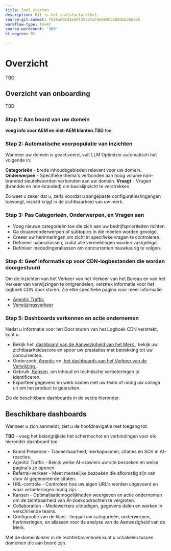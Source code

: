 ```yaml
---
title: Snel starten
description: Dit is het snelstartartikel.
source-git-commit: 7616a692d1ed0f3523fa7de084bb1b8dab26dab5
workflow-type: tm+mt
source-wordcount: '369'
ht-degree: 0%

---
```



# Overzicht

TBD

## Overzicht van onboarding

TBD

### Stap 1: Aan boord van uw domein

**voeg info voor AEM en niet-AEM klanten.TBD** toe

### Stap 2: Automatische voorpopulatie van inzichten

Wanneer uw domein is geactiveerd, vult LLM Optimizer automatisch het volgende in:

**Categorieën** - brede inhoudsgebieden relevant voor uw domein.
**Onderwerpen** - Specifieke thema&#39;s verbonden aan hoog volume non-branded sleutelwoorden verbonden aan uw domein.
**Vraagt** - Vragen (brandde en non-branded) om basislijnzicht te verstrekken.

Zo weet u zeker dat u, zelfs voordat u aangepaste configuraties/ingangen toevoegt, inzicht krijgt in de zichtbaarheid van uw merk.

### Stap 3: Pas Categorieën, Onderwerpen, en Vragen aan

* Voeg nieuwe categorieën toe die zich aan uw bedrijfsprioriteiten richten.
* Ga douaneonderwerpen of subtopics in die moeten worden gevolgd.
* Creeer uw herinneringen om zicht in specifieke vragen te controleren.
* Definieer naamaliassen, zodat alle vermeldingen worden vastgelegd.
* Definieer mededingeraliassen om concurrenten nauwkeurig te volgen.

### Stap 4: Geef informatie op voor CDN-logbestanden die worden doorgestuurd

Om de Inzichten van het Verkeer van het Verkeer van het Bureau en van het Verkeer van verwijzingen te ontgrendelen, verstrek informatie voor het logboek CDN door:sturen. Zie elke specifieke pagina voor meer informatie:

* [Agentic Traffic](/help/dashboards/agentic-traffic.md)
* [Verwijzingsverkeer](/help/dashboards/referral-traffic.md)

### Stap 5: Dashboards verkennen en actie ondernemen

Nadat u informatie voor het Door:sturen van het Logboek CDN verstrekt, kunt u:

* Bekijk het [&#x200B; dashboard van de Aanwezigheid van het Merk &#x200B;](/help/dashboards/brand-presence.md), bekijk uw zichtbaarheidsscore en spoor uw prestaties met betrekking tot uw concurrenten.
* Onderzoek [&#x200B; Agentic &#x200B;](/help/dashboards/agentic-traffic.md) en [&#x200B; het dashboards van het Verkeer van de Verwijzing &#x200B;](/help/dashboards/referral-traffic.md).
* Gebruik [&#x200B; Kansen &#x200B;](/help/dashboards/opportunities.md) om inhoud en technische verbeteringen te identificeren.
* Exporteer gegevens en werk samen met uw team of nodig uw collega uit om het product te gebruiken.

Zie de beschikbare dashboards in de sectie hieronder.

## Beschikbare dashboards

Wanneer u zich aanmeldt, ziet u de hoofdnavigatie met toegang tot:

**TBD** - voeg het belangrijkste het schermschot en verbindingen voor elk hieronder dashboard toe

* Brand Presence - Traceerbaarheid, merkopnamen, citaties en SOV in AI-reacties.
* Agentic Traffic - Bekijk welke AI-crawlers uw site bezoeken en welke pagina&#39;s ze openen.
* Referral-verkeer - Meet menselijke bezoeken die afkomstig zijn van door AI gegenereerde citaten.
* URL-controle - Controleer hoe uw eigen URL&#39;s worden uitgevoerd en waar verbeteringen nodig zijn.
* Kansen - Optimalisatiemogelijkheden weergeven en actie ondernemen om de zichtbaarheid van AI-zoekopdrachten te vergroten.
* Collaboration - Medewerkers uitnodigen, gegevens delen en werken in verschillende teams.
* Configuratie van de klant - bepaal uw categorieën, onderwerpen, herinneringen, en aliassen voor de analyse van de Aanwezigheid van de Merk.

Met de domeinkiezer in de rechterbovenhoek kunt u schakelen tussen domeinen die aan boord zijn.
